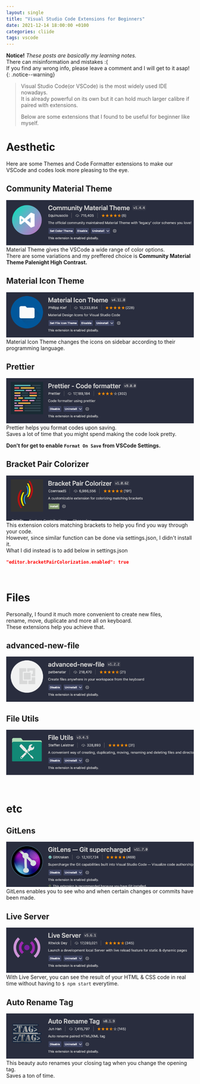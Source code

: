 ```yaml
---
layout: single
title: "Visual Studio Code Extensions for Beginners"
date: 2021-12-14 18:00:00 +0100
categories: cliide
tags: vscode
---
```


**Notice!** _These posts are basically my learning notes._  
There can misinformation and mistakes :(  
If you find any wrong info, please leave a comment and I will get to it asap!
{: .notice--warning}

> Visual Studio Code(or VSCode) is the most widely used IDE nowadays.  
> It is already powerful on its own but it can hold much larger calibre if paired with extensions.
>
> Below are some extensions that I found to be useful for beginner like myself.

# Aesthetic

Here are some Themes and Code Formatter extensions to make our VSCode and codes look more pleasing to the eye.

## Community Material Theme

![Community Material Theme](/assets/images/community-material-theme.png)  
Material Theme gives the VSCode a wide range of color options.  
There are some variations and my preffered choice is **Community Material Theme Palenight High Contrast.**

## Material Icon Theme

![Material Icon Theme](/assets/images/material-icon-theme.png)  
Material Icon Theme changes the icons on sidebar according to their programming language.

## Prettier

![Prettier](/assets/images/prettier.png)  
Prettier helps you format codes upon saving.  
Saves a lot of time that you might spend making the code look pretty.

**Don't for get to enable `Format On Save` from VSCode Settings.**

## Bracket Pair Colorizer

![Bracket Pair Colorizer](/assets/images/bracket-pair-colorizer.png)  
This extension colors matching brackets to help you find you way through your code.  
However, since similar function can be done via settings.json, I didn't install it.  
What I did instead is to add below in settings.json

```json
"editor.bracketPairColorization.enabled": true
```

<br>

# Files

Personally, I found it much more convenient to create new files,  
rename, move, duplicate and more all on keyboard.  
These extensions help you achieve that.

## advanced-new-file

![advanced-new-file](/assets/images/advanced-new-file.png)

## File Utils

![File Utils](/assets/images/file-utils.png)

<br>

# etc

## GitLens

![Git Lens](/assets/images/gitlens.png)  
GitLens enables you to see who and when certain changes or commits have been made.

## Live Server

![Live Server](/assets/images/live-server.png)  
With Live Server, you can see the result of your HTML & CSS code in real time without having to `$ npm start` everytime.

## Auto Rename Tag

![Auto Rename Tag](/assets/images/auto-rename-tag.png)  
This beauty auto renames your closing tag when you change the opening tag.  
Saves a ton of time.
